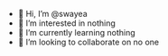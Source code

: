 - 👋 Hi, I’m @swayea
- 👀 I’m interested in nothing
- 🌱 I’m currently learning nothing
- 💞️ I’m looking to collaborate on no one

<!---
swayea/swayea is a ✨ special ✨ repository because its `README.md` (this file) appears on your GitHub profile.
You can click the Preview link to take a look at your changes.
--->
